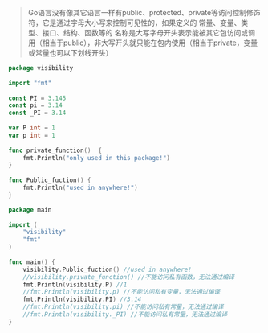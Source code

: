 > Go语言没有像其它语言一样有public、protected、private等访问控制修饰符，它是通过字母大小写来控制可见性的，如果定义的
常量、变量、类型、接口、结构、函数等的
名称是大写字母开头表示能被其它包访问或调用（相当于public），非大写开头就只能在包内使用（相当于private，变量或常量也可以下划线开头）

```go
package visibility
 
import "fmt"
 
const PI = 3.145
const pi = 3.14
const _PI = 3.14
 
var P int = 1
var p int = 1
 
func private_function()  {
	fmt.Println("only used in this package!")
}
 
func Public_fuction() {
	fmt.Println("used in anywhere!")
}
```

```go
package main
 
import (
	"visibility"
	"fmt"
)
 
func main() {
	visibility.Public_fuction() //used in anywhere!
	//visibility.private_function() //不能访问私有函数，无法通过编译
	fmt.Println(visibility.P) //1
	//fmt.Println(visibility.p) //不能访问私有变量，无法通过编译
	fmt.Println(visibility.PI) //3.14
	//fmt.Println(visibility.pi) //不能访问私有常量，无法通过编译
	//fmt.Println(visibility._PI) //不能访问私有常量，无法通过编译
}
```